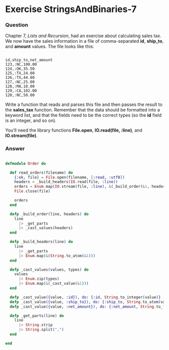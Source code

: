 Exercise StringsAndBinaries-7
=============================

### Question

Chapter 7, ​*Lists and Recursion*​, had an exercise about calculating sales tax. We now have the sales information in a file of comma-separated **id**, **ship_to**, and **amount** values. The file looks like this:

```

id,ship_to,net_amount
123,:NC,100.00
124,:OK,35.50
125,:TX,24.00
126,:TX,44.80
127,:NC,25.00
128,:MA,10.00
129,:CA,102.00
120,:NC,50.00

```

Write a function that reads and parses this file and then passes the result to the **sales_tax** function. Remember that the data should be formatted into a keyword list, and that the fields need to be the correct types (so the **id** field is an integer, and so on).

You’ll need the library functions **File.open**, **IO.read(file, :line)**, and **IO.stream(file)**.


### Answer

```elixir

defmodule Order do

  def read_orders(filename) do
    {:ok, file} = File.open(filename, [:read, :utf8])
    headers = _build_headers(IO.read(file, :line))
    orders = Enum.map(IO.stream(file, :line), &(_build_order(&1, headers)))
    File.close(file)

    orders
  end

  defp _build_order(line, headers) do
    line
      |> _get_parts
      |> _cast_values(headers)
  end

  defp _build_headers(line) do
    line
      |> _get_parts
      |> Enum.map(&(String.to_atom(&1)))
  end

  defp _cast_values(values, types) do
    values
      |> Enum.zip(types)
      |> Enum.map(&(_cast_value(&1)))
  end

  defp _cast_value({value, :id}), do: {:id, String.to_integer(value)}
  defp _cast_value({value, :ship_to}), do: {:ship_to, String.to_atom(value)}
  defp _cast_value({value, :net_amount}), do: {:net_amount, String.to_float(value)}

  defp _get_parts(line) do
    line
      |> String.strip
      |> String.split(",")
  end

end

```
